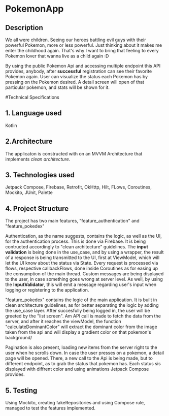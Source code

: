# PokemonApp

## Description

We all were children. Seeing our heroes battling evil guys with their powerful Pokemon, more or less powerful. Just thinking about it makes me enter the childhood again.
That's why I want to bring that feeling to every Pokemon lover that wanna live as a child again :D

By using the public Pokemon Api and accessing multiple endpoint this API provides, anybody, after **successful** registration can see their favorite Pokemon again.
User can visualize the status each Pokemon has by pressing on the Pokemon desired. A detail screen will open of that particular pokemon, and stats will be shown for it.


#Technical Specifications

## 1. Language used

Kotlin

## 2.Architecture

The applicaton is constructed with on an MVVM Architecture that implements *clean architecture*.

## 3. Technologies used

Jetpack Compose, Firebase, Retrofit, OkHttp, Hilt, FLows, Coroutines, Mockito, JUnit, Palette

## 4. Project Structure
The project has two main features, "feature_authentication" and "feature_pokedex"

Authentication, as the name suggests, contains the logic, as well as the UI, for the authentication process. This is done via Firebase.
It is being contructed accordingly to "clean architecture" guidelines. 
The **input validation** is being done in the use_case, and by using a wrapper, the result of a response is being transmitted to the UI, first at ViewModel, which will 
let the UI know about the status via State.
Every request is processed via flows, respective callbackFlows, done inside Coroutines as for easing up the consumption of the main thread.
Custom messages are being displayed to the user, in case something goes wrong at server level. As well, by using the **InputValidator**, this will emit a message regarding
user's input when logging or registering to the application.

"feature_pokedex" contains the logic of the main application. It is built in clean architecture guidelines, as for better separating the logic by adding the use_case layer.
After succesfully being logged in, the user will be greeted by the "list screen". Am API call is made to fetch the data from the server, and after it reaches the viewModel,
the function "calculateDominantColor" will extract the dominant color from the image taken from the api and will display a gradient color on that pokemon's background/

Pagination is also present, loading new items from the server right to the user when he scrolls down. In case the user presses on a pokemon, a detail page will be opened.
There, a new call to the Api is being made, but to different endpoint, as to grab the status that pokemon has.
Each status sis displayed with diffrent color and using animations Jetpack Compose provides.

## 5. Testing

Using Mockito, creating fakeRepositories and using Compose rule, managed to test the features implemented.  






